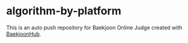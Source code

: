 # algorithm-by-platform
This is an auto push repository for Baekjoon Online Judge created with [BaekjoonHub](https://github.com/BaekjoonHub/BaekjoonHub).
